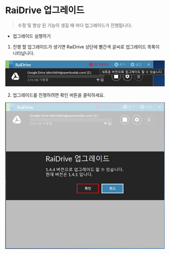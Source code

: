 # RaiDrive 업그레이드  

> 수정 및 향상 된 기능이 생길 때 마다 업그레이드가 진행됩니다.  

- 업그레이드 실행하기  

1. 진행 할 업그레이드가 생기면 RaiDrive 상단에 빨간색 글씨로 업그레이드 목록이 나타납니다. 

![upgrade01](/upgrade01.jpg?raw=true)  

2. 업그레이드를 진행하려면 확인 버튼을 클릭하세요.  

![upgrade02](/upgrade02.jpg?raw=true)  

